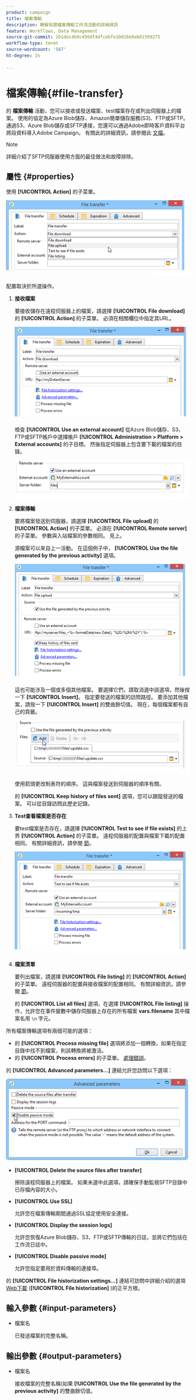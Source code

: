 ```yaml
---
product: campaign
title: 檔案傳輸
description: 瞭解有關檔案傳輸工作流活動的詳細資訊
feature: Workflows, Data Management
source-git-commit: 2b1dec4b9c456df4dfcebfe10d18e0ab01599275
workflow-type: tm+mt
source-wordcount: '567'
ht-degree: 1%

---
```


# 檔案傳輸{#file-transfer}



的 **檔案傳輸** 活動，您可以接收或發送檔案、test檔案存在或列出伺服器上的檔案。 使用的協定為Azure Blob儲存、Amazon簡單儲存服務(S3)、FTP或SFTP。
通過S3、Azure Blob儲存或SFTP連接，您還可以通過Adobe即時客戶資料平台將段資料導入Adobe Campaign。 有關此的詳細資訊，請參閱此 [文檔](https://experienceleague.adobe.com/docs/experience-platform/destinations/catalog/email-marketing/adobe-campaign.html)。

>[!NOTE]
>
>詳細介紹了SFTP伺服器使用方面的最佳做法和故障排除。

## 屬性 {#properties}

使用 **[!UICONTROL Action]** 的子菜單。

![](assets/file_transfert_action.png)

配置取決於所選操作。

1. **接收檔案**

   要接收儲存在遠程伺服器上的檔案，請選擇 **[!UICONTROL File download]** 的 **[!UICONTROL Action]** 的子菜單。 必須在相關欄位中指定其URL。

   ![](assets/file_transfert_edit.png)

   檢查 **[!UICONTROL Use an external account]** 從Azure Blob儲存、S3、FTP或SFTP帳戶中選擇帳戶 **[!UICONTROL Administration > Platform > External accounts]** 的子目標。 然後指定伺服器上包含要下載的檔案的目錄。

   ![](assets/file_transfert_edit_external.png)

1. **檔案傳輸**

   要將檔案發送到伺服器，請選擇 **[!UICONTROL File upload]** 的 **[!UICONTROL Action]** 的子菜單。 必須在 **[!UICONTROL Remote server]** 的子菜單。 參數與入站檔案的參數相同。 見上。

   源檔案可以來自上一活動。 在這個例子中， **[!UICONTROL Use the file generated by the previous activity]** 選項。

   ![](assets/file_transfert_edit_send.png)

   這也可能涉及一個或多個其他檔案。 要選擇它們，請取消選中該選項，然後按一下 **[!UICONTROL Insert]**。 指定要發送的檔案的訪問路徑。 要添加其他檔案，請按一下 **[!UICONTROL Insert]** 的雙曲餘切值。 現在，每個檔案都有自己的頁籤。

   ![](assets/file_transfert_source.png)

   使用箭頭更改制表符的順序。 這與檔案發送到伺服器的順序有關。

   的 **[!UICONTROL Keep history of files sent]** 選項，您可以跟蹤發送的檔案。 可以從目錄訪問此歷史記錄。

1. **Test查看檔案是否存在**

   要test檔案是否存在，請選擇 **[!UICONTROL Test to see if file exists]** 的上界 **[!UICONTROL Action]** 的子菜單。 遠程伺服器的配置與檔案下載的配置相同。 有關詳細資訊，請參閱 [節](#properties)。

   ![](assets/file_transfert_edit_test.png)

1. **檔案清單**

   要列出檔案，請選擇 **[!UICONTROL File listing]** 的 **[!UICONTROL Action]** 的子菜單。 遠程伺服器的配置與接收檔案的配置相同。 有關詳細資訊，請參閱 [節](#properties)。

   的 **[!UICONTROL List all files]** 選項，在選擇 **[!UICONTROL File listing]** 操作，允許您在事件變數中儲存伺服器上存在的所有檔案 **vars.filename** 其中檔案名用 `\n` 字元。

所有檔案傳輸選項有兩個可能的選項：

* 的 **[!UICONTROL Process missing file]** 選項將添加一個轉換，如果在指定目錄中找不到檔案，則該轉換將被激活。
* 的 **[!UICONTROL Process errors]** 的子菜單。 [處理錯誤](monitor-workflow-execution.md#processing-errors)。

的 **[!UICONTROL Advanced parameters...]** 連結允許您訪問以下選項：

![](assets/file_transfert_advanced.png)

* **[!UICONTROL Delete the source files after transfer]**

   擦除遠程伺服器上的檔案。 如果未選中此選項，請確保手動監視SFTP目錄中已存檔內容的大小。

* **[!UICONTROL Use SSL]**

   允許您在檔案傳輸期間通過SSL協定使用安全連接。

* **[!UICONTROL Display the session logs]**

   允許您恢復Azure Blob儲存、S3、FTP或SFTP傳輸的日誌，並將它們包括在工作流日誌中。

* **[!UICONTROL Disable passive mode]**

   允許您指定要用於資料傳輸的連接埠。

的 **[!UICONTROL File historization settings...]** 連結可訪問中詳細介紹的選項 [Web下載](web-download.md) (**[!UICONTROL File historization]** )的正平方根。

## 輸入參數 {#input-parameters}

* 檔案名

   已發送檔案的完整名稱。

## 輸出參數 {#output-parameters}

* 檔案名

   接收檔案的完整名稱(如果 **[!UICONTROL Use the file generated by the previous activity]** 的雙曲餘切值。
